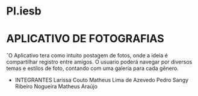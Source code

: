 # PI.iesb

# APLICATIVO DE FOTOGRAFIAS
ˆO Aplicativo tera como intuito postagem de fotos, onde a ideia é compartilhar registro entre amigos. O usuario poderá navegar por diversos temas e estilos de foto, contando com uma galeria para cada gênero.

* INTEGRANTES
  Larissa Couto
  Matheus Lima de Azevedo
  Pedro Sangy Ribeiro Nogueira
  Matheus Araújo


